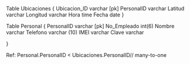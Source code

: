 Table Ubicaciones {
  Ubicacion_ID varchar [pk]
  PersonalID varchar
  Latitud varchar 
  Longitud varchar
  Hora time
  Fecha date
}

Table Personal {
  PersonalID varchar [pk]
  No_Empleado int(6) 
  Nombre varchar
  Telefono varchar (10)
  IMEI varchar
  Clave varchar
  
}


Ref: Personal.PersonalID < Ubicaciones.PersonalID// many-to-one

